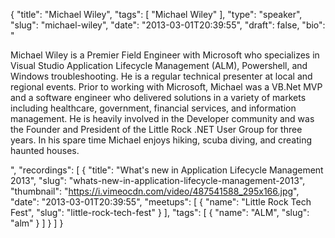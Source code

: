 {
  "title": "Michael Wiley",
  "tags": [
    "Michael Wiley"
  ],
  "type": "speaker",
  "slug": "michael-wiley",
  "date": "2013-03-01T20:39:55",
  "draft": false,
  "bio": "<p>Michael Wiley is a Premier Field Engineer with Microsoft who specializes in Visual Studio Application Lifecycle Management (ALM), Powershell, and Windows troubleshooting. He is a regular technical presenter at local and regional events. Prior to working with Microsoft, Michael was a VB.Net MVP and a software engineer who delivered solutions in a variety of markets including healthcare, government, financial services, and information management. He is heavily involved in the Developer community and was the Founder and President of the Little Rock .NET User Group for three years. In his spare time Michael enjoys hiking, scuba diving, and creating haunted houses.</p>",
  "recordings": [
    {
      "title": "What's new in Application Lifecycle Management 2013",
      "slug": "whats-new-in-application-lifecycle-management-2013",
      "thumbnail": "https://i.vimeocdn.com/video/487541588_295x166.jpg",
      "date": "2013-03-01T20:39:55",
      "meetups": [
        {
          "name": "Little Rock Tech Fest",
          "slug": "little-rock-tech-fest"
        }
      ],
      "tags": [
        {
          "name": "ALM",
          "slug": "alm"
        }
      ]
    }
  ]
}
